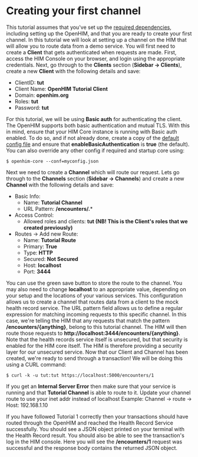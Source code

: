 Creating your first channel
===========================

This tutorial assumes that you've set up the [required dependencies](http://127.0.0.1:8000/tutorial/1-getting-started.html "Getting Started"), including setting up the OpenHIM, and that you are ready to create your first channel. In this tutorial we will look at setting up a channel on the HIM that will allow you to route data from a demo service. You will first need to create a **Client** that gets authenticated when requests are made. First, access the HIM Console on your browser, and login using the appropriate credentials. Next, go through to the **Clients** section (**Sidebar -> Clients**), create a new **Client** with the following details and save:

*   ClientID: **tut**
*   Client Name: **OpenHIM Tutorial Client**
*   Domain: **openhim.org**
*   Roles: **tut**
*   Password: **tut**

For this tutorial, we will be using **Basic auth** for authenticating the client. The OpenHIM supports both basic authentication and mutual TLS. With this in mind, ensure that your HIM Core instance is running with Basic auth enabled. To do so, and if not already done, create a copy of the [default config file](https://github.com/jembi/openhim-core-js/blob/3c4eb85ecc013704eb41deace942136ebb8b3b73/config/default.json#L31-L32 "default.json") and ensure that **enableBasicAuthentication** is **true** (the default). You can also override any other config if required and startup core using:

`$ openhim-core --conf=myconfig.json`

Next we need to create a **Channel** which will route our request. Lets go through to the **Channels** section (**Sidebar -> Channels**) and create a new **Channel** with the following details and save:

*   Basic Info:
    *   Name: **Tutorial Channel**
    *   URL Pattern: **/encounters/.***
*   Access Control:
    *   Allowed roles and clients: **tut (NB! This is the Client's roles that we created previously)**
*   Routes -> Add new Route:
    *   Name: **Tutorial Route**
    *   Primary: **True**
    *   Type: **HTTP**
    *   Secured: **Not Secured**
    *   Host: **localhost**
    *   Port: **3444**

You can use the green save button to store the route to the channel. You may also need to change **localhost** to an appropriate value, depending on your setup and the locations of your various services. This configuration allows us to create a channel that routes data from a client to the mock health record service. The URL pattern field allows us to define a regular expression for matching incoming requests to this specific channel. In this case, we're telling the HIM that any requests that match the pattern **/encounters/{anything}**, belong to this tutorial channel. The HIM will then route those requests to **http://localhost:3444/encounters/{anything}**. Note that the health records service itself is unsecured, but that security is enabled for the HIM core itself. The HIM is therefore providing a security layer for our unsecured service. Now that our Client and Channel has been created, we're ready to send through a transaction! We will be doing this using a CURL command:

`$ curl -k -u tut:tut https://localhost:5000/encounters/1`

If you get an **Internal Server Error** then make sure that your service is running and that **Tutorial Channel** is able to route to it. Update your channel route to use your inet addr instead of localhost Example: Channel -> route -> Host: 192.168.1.10

If you have followed Tutorial 1 correctly then your transactions should have routed through the OpenHIM and reached the Health Record Service successfully. You should see a JSON object printed on your terminal with the Health Record result. You should also be able to see the transaction's log in the HIM console. Here you will see the **/encounters/1** request was successful and the response body contains the returned JSON object.